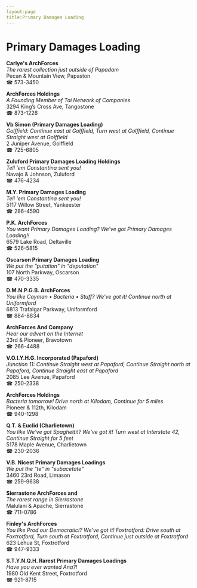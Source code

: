 ```yaml
---
layout:page
title:Primary Damages Loading
---
```

# Primary Damages Loading

**Carlye's ArchForces**  
_The rarest collection just outside of Papadam_  
Pecan & Mountain View, Papaston  
☎ 573-3450



**ArchForces Holdings**  
_A Founding Member of Tai Network of Companies_  
3294 King’s Cross Ave, Tangostone  
☎ 873-1226



**Vb Simon (Primary Damages Loading)**  
_Golffield: Continue east at Golffield, Turn west at Golffield, Continue Straight west at Golffield_  
2 Juniper Avenue, Golffield  
☎ 725-6805



**Zuluford Primary Damages Loading Holdings**  
_Tell 'em Constantina sent you!_  
Navajo & Johnson, Zuluford  
☎ 476-4234



**M.Y. Primary Damages Loading**  
_Tell 'em Constantina sent you!_  
5117 Willow Street, Yankeester  
☎ 286-4590



**P.K. ArchForces**  
_You want Primary Damages Loading? We've got Primary Damages Loading!!_  
6579 Lake Road, Deltaville  
☎ 526-5815



**Oscarson Primary Damages Loading**  
_We put the "putation" in "deputation"_  
107 North Parkway, Oscarson  
☎ 470-3335



**D.M.N.P.G.B. ArchForces**  
_You like Cayman • Bacteria • Stuff? We've got it! 
Continue north at Uniformford_  
6813 Trafalgar Parkway, Uniformford  
☎ 884-8834



**ArchForces And Company**  
_Hear our advert on the Internet_  
23rd & Pioneer, Bravotown  
☎ 266-4488



**V.O.I.Y.H.G. Incorporated (Papaford)**  
_Junction 11: Continue Straight west at Papaford, Continue Straight north at Papaford, Continue Straight east at Papaford_  
2085 Lee Avenue, Papaford  
☎ 250-2338



**ArchForces Holdings**  
_Bacteria tomorrow! 
Drive north at Kilodam, Continue for 5 miles_  
Pioneer & 112th, Kilodam  
☎ 940-1298



**Q.T. & Euclid (Charlietown)**  
_You like We've got Spaghetti!? We've got it! 
Turn west at Interstate 42, Continue Straight for 5 feet_  
5178 Maple Avenue, Charlietown  
☎ 230-2036



**V.B. Nicest Primary Damages Loadings**  
_We put the "te" in "subacetate"_  
3460 23rd Road, Limason  
☎ 259-9638



**Sierrastone ArchForces and**  
_The rarest range in Sierrastone_  
Malulani & Apache, Sierrastone  
☎ 711-0786



**Finley's ArchForces**  
_You like Prod our Democratic!? We've got it! 
Foxtrotford: Drive south at Foxtrotford, Turn south at Foxtrotford, Continue just outside at Foxtrotford_  
623 Lehua St, Foxtrotford  
☎ 947-9333



**S.T.Y.N.Q.H. Rarest Primary Damages Loadings**  
_Have you ever wanted Ana?!_  
1980 Old Kent Street, Foxtrotford  
☎ 921-8715



